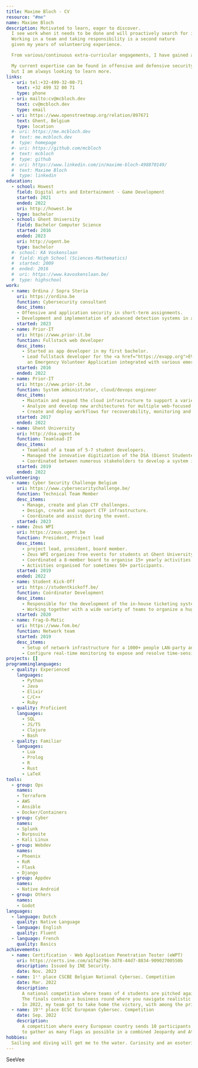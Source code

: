 ```yaml
---
title: Maxime Bloch - CV
resource: "#me"
name: Maxime Bloch
description: Motivated to learn, eager to discover. 
  I see work when it needs to be done and will proactively search for improvements.
  Working in a team and taking responsibility is a second nature 
  given my years of volunteering experience.

  From various/continuous extra-curricular engagements, I have gained a broad experience in hardware, networking, security, ...

  My current expertise can be found in offensive and defensive security, web development, infrastructure and cloud; 
  but I am always looking to learn more.
links:
  - uri: tel:+32-499-32-00-71
    text: +32 499 32 00 71
    type: phone
  - uri: mailto:cv@mcbloch.dev
    text: cv@mcbloch.dev
    type: email
  - uri: https://www.openstreetmap.org/relation/897671
    text: Ghent, Belgium
    type: location
  #- uri: https://me.mcbloch.dev
  #  text: me.mcbloch.dev
  #  type: homepage
  #- uri: https://github.com/mcbloch
  #  text: mcbloch
  #  type: github
  #- uri: https://www.linkedin.com/in/maxime-bloch-498870149/
  #  text: Maxime Bloch
  #  type: linkedin
education:
  - school: Howest
    field: Digital arts and Entertainment - Game Development
    started: 2021
    ended: 2022
    uri: http://howest.be
    type: bachelor
  - school: Ghent University
    field: Bachelor Computer Science
    started: 2016
    ended: 2023
    uri: http://ugent.be
    type: bachelor
  #- school: KA Voskenslaan
  #  field: High School (Sciences-Mathematics)
  #  started: 2009
  #  ended: 2016
  #  uri: https://www.kavoskenslaan.be/
  #  type: highschool
work:
  - name: Ordina / Sopra Steria
    uri: https://ordina.be
    function: Cybersecurity consultant
    desc_items:
    - Offensive and application security in short-term assignments.
    - Development and implementation of advanced detection systems in a Security Operations Center (SOC) environment.
    started: 2023
  - name: Prior-IT
    uri: https://www.prior-it.be
    function: Fullstack web developer
    desc_items:
      - Started as app developer in my first bachelor.
      - Lead fullstack developer for the <a href="https://evapp.org">EVapp</a> project, 
        an Emergency Volunteer Application integrated with various emergency services across Belgium.
    started: 2016
    ended: 2022
  - name: Prior-IT
    uri: https://www.prior-it.be
    function: System administrator, cloud/devops engineer
    desc_items: 
      - Maintain and expand the cloud infrastructure to support a variety of projects.
      - Analyze and develop new architectures for multiple web-focused business cases. 
      - Create and deploy workflows for recoverability, monitoring and security practices.
    started: 2017
    ended: 2022
  - name: Ghent University
    uri: http://dsa.ugent.be
    function: Teamlead-IT
    desc_items: 
      - Teamlead of a team of 5-7 student developers.
      - Managed the innovative digitization of the DSA (Dienst Studentenactiviteiten).
      - Coordinated between numerous stakeholders to develop a system integrating with various services of the UGent.
    started: 2019
    ended: 2022
volunteering:
  - name: Cyber Security Challenge Belgium
    uri: https://www.cybersecuritychallenge.be/
    function: Technical Team Member
    desc_items:
      - Manage, create and plan CTF challenges.
      - Design, create and support CTF infrastructure.
      - Coordinate and assist during the event.
    started: 2023
  - name: Zeus WPI
    uri: https://zeus.ugent.be
    function: President, Project lead
    desc_items: 
      - project lead, president, board member.
      - Zeus WPI organizes free events for students at Ghent University. 
      - Coordinated a 8-member board to organise 15+ yearly activities.
      - Activities organised for sometimes 50+ participants.
    started: 2019
    ended: 2022
  - name: Student Kick-Off
    uri: https://studentkickoff.be/
    function: Coördinator Development
    desc_items:
      - Responsible for the development of the in-house ticketing system, stock management and shift tracking.
      - Working together with a wide variety of teams to organize a huge festival that welcomes more then 30.000 students to see 3 stages with in total 24 artists/bands.
    started: 2020
  - name: Frag-O-Matic
    uri: https://www.fom.be/
    function: Network team
    started: 2019
    desc_items:
      - Setup of network infrastructure for a 1000+ people LAN-party and gaming event.
      - Configure real-time monitoring to expose and resolve time-sensitive problems.
projects: []
programminglanguages:
  - quality: Experienced
    languages:
      - Python
      - Java
      - Elixir
      - C/C++
      - Ruby
  - quality: Proficient
    languages:
      - SQL
      - JS/TS
      - Clojure
      - Bash
  - quality: Familiar
    languages:
      - Lua
      - Prolog
      - R
      - Rust
      - LaTeX
tools:
  - group: Ops
    names: 
    - Terraform
    - AWS
    - Ansible
    - Docker/Containers
  - group: Cyber
    names:
    - Splunk
    - Burpsuite
    - Kali Linux
  - group: Webdev
    names: 
    - Phoenix
    - RoR
    - Flask
    - Django
  - group: Appdev
    names:
    - Native Android
  - group: Others
    names:
    - Godot
languages:
  - language: Dutch
    quality: Native Language
  - language: English
    quality: Fluent
  - language: French
    quality: Basics
achievements:
  - name: Certification - Web Application Penetration Tester (eWPT)
    uri: https://certs.ine.com/a1fa2796-3d78-44d7-8834-90902700550b
    description: Issued by INE Security.
    date: Nov. 2023
  - name: 1ˢᵗ place CSCBE Belgian National Cybersec. Competition
    date: Mar. 2022
    description: 
      A national competition where teams of 4 students are pitched against each other to solve as many cybersecurity challenges as possible. 
      The finals contain a business round where you navigate realistic scenarios for notable cybersecurity companies. 
      In 2022, my team got to take home the victory, with among the prizes a trip to DEFCON in Las Vegas.
  - name: 19ᵗʰ place ECSC European Cybersec. Competition
    date: Sep. 2022
    description: 
      A competition where every European country sends 10 participants until the ages of 25 
      to gather as many flags as possible in a combined Jeopardy and Attack-Defense CTF.
hobbies:
  Sailing and diving will get me to the water. Curiosity and an esoteric idea will get me at my keyboard. Occasional guitar player and post-rock fan.
---
```

SeeVee

